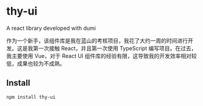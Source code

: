 # thy-ui

A react library developed with dumi

作为一个新手，该组件库是我在蓝山的考核项目，我花了大约一周的时间进行开发。这是我第一次接触 React，并且第一次使用 TypeScript 编写项目。在过去，我主要使用 Vue，对于 React UI 组件库的经验有限，这导致我的开发效率相对较低，成果也较为不成熟。

## Install

```shell
npm install thy-ui
```
